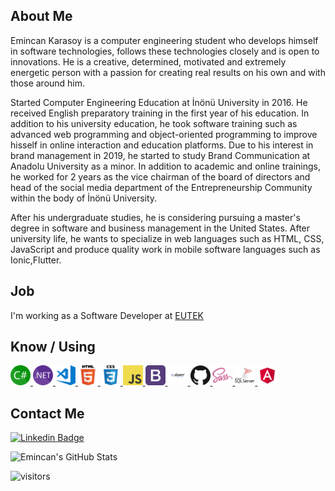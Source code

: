 ## About Me

Emincan Karasoy is a computer engineering student who develops himself in software technologies, follows these technologies closely and is open to innovations. He is a creative, determined, motivated and extremely energetic person with a passion for creating real results on his own and with those around him.

Started Computer Engineering Education at İnönü University in 2016. He received English preparatory training in the first year of his education. In addition to his university education, he took software training such as advanced web programming and object-oriented programming to improve hisself in online interaction and education platforms. Due to his interest in brand management in 2019, he started to study Brand Communication at Anadolu University as a minor. In addition to academic and online trainings, he worked for 2 years as the vice chairman of the board of directors and head of the social media department of the Entrepreneurship Community within the body of İnönü University.

After his undergraduate studies, he is considering pursuing a master's degree in software and business management in the United States. After university life, he wants to specialize in web languages such as HTML, CSS, JavaScript and produce quality work in mobile software languages such as Ionic,Flutter. 


## Job

I'm working as a Software Developer at [EUTEK](http://www.eutek.com.tr)


## Know / Using
<p>
    <a target="_blank" rel="noopener noreferrer" href="https://github.com/github/explore/blob/master/topics/csharp/csharp.png?raw=true">
        <img src="https://github.com/github/explore/raw/master/topics/csharp/csharp.png?raw=true" height="32" style="max-width: 100%;" />
    </a>
    <a target="_blank" rel="noopener noreferrer" href="https://github.com/github/explore/blob/master/topics/dotnet/dotnet.png?raw=true">
        <img src="https://github.com/github/explore/raw/master/topics/dotnet/dotnet.png?raw=true" height="32" style="max-width: 100%;" />
    </a>
    <a target="_blank" rel="noopener noreferrer" href="https://github.com/github/explore/blob/master/topics/visual-studio-code/visual-studio-code.png?raw=true">
        <img src="https://github.com/github/explore/raw/master/topics/visual-studio-code/visual-studio-code.png?raw=true" height="32" style="max-width: 100%;" />
    </a>
    <a target="_blank" rel="noopener noreferrer" href="https://github.com/github/explore/blob/master/topics/html/html.png?raw=true">
        <img src="https://github.com/github/explore/blob/master/topics/html/html.png?raw=true" height="32" style="max-width: 100%;" />
    </a>
    <a target="_blank" rel="noopener noreferrer" href="https://github.com/github/explore/blob/master/topics/css/css.png?raw=true">
        <img src="https://github.com/github/explore/raw/master/topics/css/css.png?raw=true" height="32" style="max-width: 100%;" />
    </a>
    <a target="_blank" rel="noopener noreferrer" href="https://github.com/github/explore/blob/master/topics/javascript/javascript.png?raw=true">
        <img src="https://github.com/github/explore/blob/master/topics/javascript/javascript.png?raw=true" height="32" style="max-width: 100%;" />
    </a>
    <a target="_blank" rel="noopener noreferrer" href="https://github.com/github/explore/blob/master/topics/bootstrap/bootstrap.png?raw=true">
        <img src="https://github.com/github/explore/raw/master/topics/bootstrap/bootstrap.png?raw=true" height="32" style="max-width: 100%;" />
    </a>
    <a target="_blank" rel="noopener noreferrer" href="https://github.com/github/explore/blob/master/topics/jquery/jquery.png?raw=true">
        <img src="https://github.com/github/explore/blob/master/topics/jquery/jquery.png?raw=true" height="32" style="max-width: 100%;" />
    </a>
    <a target="_blank" rel="noopener noreferrer" href="https://github.com/github/explore/blob/master/topics/github/github.png?raw=true">
        <img src="https://github.com/github/explore/raw/master/topics/github/github.png?raw=true" height="32" style="max-width: 100%;" />
    </a>
    <a target="_blank" rel="noopener noreferrer" href="https://github.com/github/explore/blob/master/topics/sass/sass.png?raw=true">
        <img src="https://github.com/github/explore/raw/master/topics/sass/sass.png?raw=true" height="32" style="max-width: 100%;" />
    </a>
    <a target="_blank" rel="noopener noreferrer" href="https://github.com/github/explore/blob/master/topics/sql-server/sql-server.png?raw=true">
        <img src="https://github.com/github/explore/blob/master/topics/sql-server/sql-server.png?raw=true" height="32" style="max-width: 100%;" />
    </a>
    <a target="_blank" rel="noopener noreferrer" href="https://github.com/github/explore/blob/master/topics/angular/angular.png?raw=true">
        <img src="https://github.com/github/explore/blob/master/topics/angular/angular.png?raw=true" height="32" style="max-width: 100%;" />
    </a>
</p>


## Contact Me

[![Linkedin Badge](https://img.shields.io/badge/emincankarasoy-follow%20on%20linkedin-blue?style=for-the-badge&logo=linkedin)](https://www.linkedin.com/in/burak-boz-50bb72163/)


![Emincan's GitHub Stats](https://github-readme-stats.vercel.app/api?username=emincankarasoy&show_icons=true)

![visitors](https://img.shields.io/badge/dynamic/json?color=informational&label=visitor%20count&query=value&url=https%3A%2F%2Fapi.countapi.xyz%2Fhit%emincankarasoy.emincankarasoy%2Freadme)
